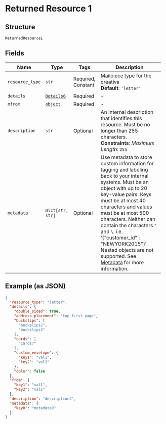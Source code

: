 
# Returned Resource 1

## Structure

`ReturnedResource1`

## Fields

| Name | Type | Tags | Description |
|  --- | --- | --- | --- |
| `resource_type` | `str` | Required, Constant | Mailpiece type for the creative<br>**Default**: `'letter'` |
| `details` | [`Details6`](../../doc/models/details-6.md) | Required | - |
| `mfrom` | [`object`](../../doc/models/object-enum.md) | Required | - |
| `description` | `str` | Optional | An internal description that identifies this resource. Must be no longer than 255 characters.<br>**Constraints**: *Maximum Length*: `255` |
| `metadata` | `Dict[str, str]` | Optional | Use metadata to store custom information for tagging and labeling back to your internal systems. Must be an object with up to 20 key-value pairs. Keys must be at most 40 characters and values must be at most 500 characters. Neither can contain the characters `"` and `\`. i.e. '{"customer_id" : "NEWYORK2015"}' Nested objects are not supported.  See [Metadata](#section/Metadata) for more information. |

## Example (as JSON)

```json
{
  "resource_type": "letter",
  "details": {
    "double_sided": true,
    "address_placement": "top_first_page",
    "buckslips": [
      "buckslips2",
      "buckslips3"
    ],
    "cards": [
      "cards7"
    ],
    "custom_envelope": {
      "key1": "val1",
      "key2": "val2"
    },
    "color": false
  },
  "from": {
    "key1": "val1",
    "key2": "val2"
  },
  "description": "description4",
  "metadata": {
    "key0": "metadata9"
  }
}
```

